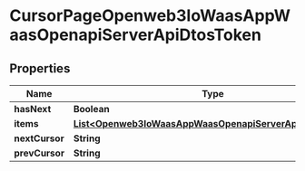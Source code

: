

# CursorPageOpenweb3IoWaasAppWaasOpenapiServerApiDtosToken


## Properties

Name | Type | Description | Notes
------------ | ------------- | ------------- | -------------
**hasNext** | **Boolean** |  | 
**items** | [**List&lt;Openweb3IoWaasAppWaasOpenapiServerApiDtosToken&gt;**](Openweb3IoWaasAppWaasOpenapiServerApiDtosToken.md) |  | 
**nextCursor** | **String** |  |  [optional]
**prevCursor** | **String** |  |  [optional]



